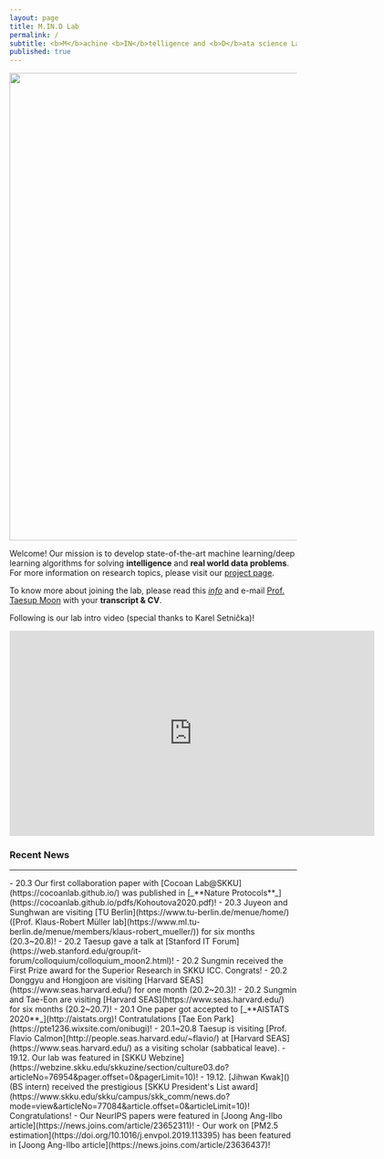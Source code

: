```yaml
---
layout: page
title: M.IN.D Lab
permalink: /
subtitle: <b>M</b>achine <b>IN</b>telligence and <b>D</b>ata science Laboratory
published: true
---
```

<img src="img/front.png" width="820" align="center"/>

Welcome! Our mission is to develop state-of-the-art machine learning/deep learning algorithms for solving **intelligence** and **real world data problems**. For more information on research topics, please visit our [project page](projects/project).   

To know more about joining the lab, please read this [*info*](info.md) and e-mail [Prof. Taesup Moon](people/pi.md) with your **transcript & CV**.

Following is our lab intro video (special thanks to Karel Setnička)! 
<iframe src="https://player.vimeo.com/video/257239184" width="640" height="360" frameborder="0" webkitallowfullscreen mozallowfullscreen allowfullscreen></iframe>

### Recent News
<hr>
- 20.3 Our first collaboration paper with [Cocoan Lab@SKKU](https://cocoanlab.github.io/) was published in [_**Nature Protocols**_](https://cocoanlab.github.io/pdfs/Kohoutova2020.pdf)! 
- 20.3 Juyeon and Sunghwan are visiting [TU Berlin](https://www.tu-berlin.de/menue/home/) ([Prof. Klaus-Robert Müller lab](https://www.ml.tu-berlin.de/menue/members/klaus-robert_mueller/))  for six months (20.3~20.8)!
- 20.2 Taesup gave a talk at [Stanford IT Forum](https://web.stanford.edu/group/it-forum/colloquium/colloquium_moon2.html)!
- 20.2 Sungmin received the First Prize award for the Superior Research in SKKU ICC. Congrats!
- 20.2 Donggyu and Hongjoon are visiting [Harvard SEAS](https://www.seas.harvard.edu/) for one month (20.2~20.3)! 
- 20.2 Sungmin and Tae-Eon are visiting [Harvard SEAS](https://www.seas.harvard.edu/) for six months (20.2~20.7)!
- 20.1 One paper got accepted to [_**AISTATS 2020**_](http://aistats.org)! Contratulations [Tae Eon Park](https://pte1236.wixsite.com/onibugi)!
- 20.1~20.8 Taesup is visiting [Prof. Flavio Calmon](http://people.seas.harvard.edu/~flavio/) at [Harvard SEAS](https://www.seas.harvard.edu/) as a visiting scholar (sabbatical leave). 
- 19.12. Our lab was featured in [SKKU Webzine](https://webzine.skku.edu/skkuzine/section/culture03.do?articleNo=76954&pager.offset=0&pagerLimit=10)!
- 19.12. [Jihwan Kwak]() (BS intern) received the prestigious [SKKU President's List award](https://www.skku.edu/skku/campus/skk_comm/news.do?mode=view&articleNo=77084&article.offset=0&articleLimit=10)! Congratulations!
- Our NeurIPS papers were featured in [Joong Ang-Ilbo article](https://news.joins.com/article/23652311)!
- Our work on [PM2.5 estimation](https://doi.org/10.1016/j.envpol.2019.113395) has been featured in [Joong Ang-Ilbo article](https://news.joins.com/article/23636437)!
